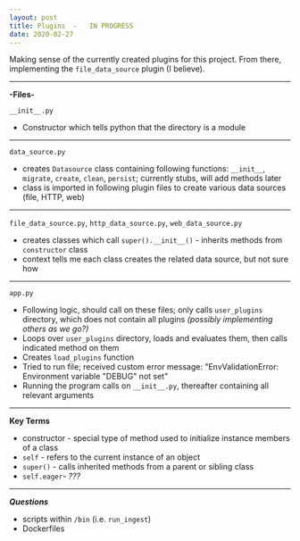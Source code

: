 ```yaml
---
layout: post
title: Plugins  -   IN PROGRESS
date: 2020-02-27
---
```


Making sense of the currently created plugins for this project.
From there, implementing the `file_data_source` plugin (I believe).

***

__-Files-__

`__init__.py`
-   Constructor which tells python that the directory is a module

***

`data_source.py`
-   creates `Datasource` class containing following functions: `__init__`, `migrate`, `create`, `clean`, `persist`; currently stubs, will add methods later
-   class is imported in following plugin files to create various data sources (file, HTTP, web)

***

`file_data_source.py`, `http_data_source.py`, `web_data_source.py`
-   creates classes which call `super().__init__()` - inherits methods from `constructor` class
-   context tells me each class creates the related data source, but not sure how

***

`app.py`
-   Following logic, should call on these files; only calls `user_plugins` directory, which does not contain all plugins *(possibly implementing others as we go?)*
-   Loops over `user_plugins` directory, loads and evaluates them, then calls indicated method on them
-   Creates `load_plugins` function
-   Tried to run file; received custom error message: "EnvValidationError: Environment variable "DEBUG" not set"
-   Running the program calls on `__init__.py`, thereafter containing all relevant arguments

***

__Key Terms__
-   constructor -   special type of method used to initialize instance members of a class
-   `self`      -   refers to the current instance of an object
-   `super()`   -   calls inherited methods from a parent or sibling class
-   `self.eager`-   *???*   

***

__*Questions*__
-   scripts within `/bin` (i.e. `run_ingest`)
-   Dockerfiles